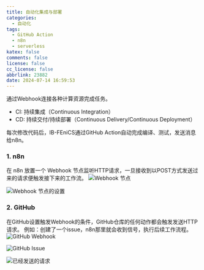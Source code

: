 ```yaml
---
title: 自动化集成与部署
categories:
  - 自动化
tags:
  - GitHub Action
  - n8n
  - serverless
katex: false
comments: false
license: false
cc_license: false
abbrlink: 23882
date: 2024-07-14 16:59:53
---
```

通过Webhook连接各种计算资源完成任务。
- CI: 持续集成（Continuous Integration）
- CD: 持续交付/持续部署（Continuous Delivery/Continuous Deployment）

<!--more-->
每次修改代码后，IB-FEniCS通过GitHub Action自动完成编译、测试，发送消息给n8n。
### 1. n8n
在 n8n 放置一个 Webhook 节点监听HTTP请求，一旦接收到以POST方式发送过来的请求便触发接下来的工作流。
![Webhook 节点](https://githubimages.pengfeima.cn/images/202407141745176.png)

![Webhook 节点的设置](https://githubimages.pengfeima.cn/images/202407141707614.png)

### 2. GitHub
在GitHub设置触发Webhook的条件，GitHub仓库的任何动作都会触发发送HTTP请求。
例如：创建了一个issue，n8n那里就会收到信号，执行后续工作流程。
![GitHub Webhook](https://githubimages.pengfeima.cn/images/202407141707808.png)

![GitHub Issue](https://githubimages.pengfeima.cn/images/202407141706496.png)

![已经发送的请求](https://githubimages.pengfeima.cn/images/202407141706736.png)